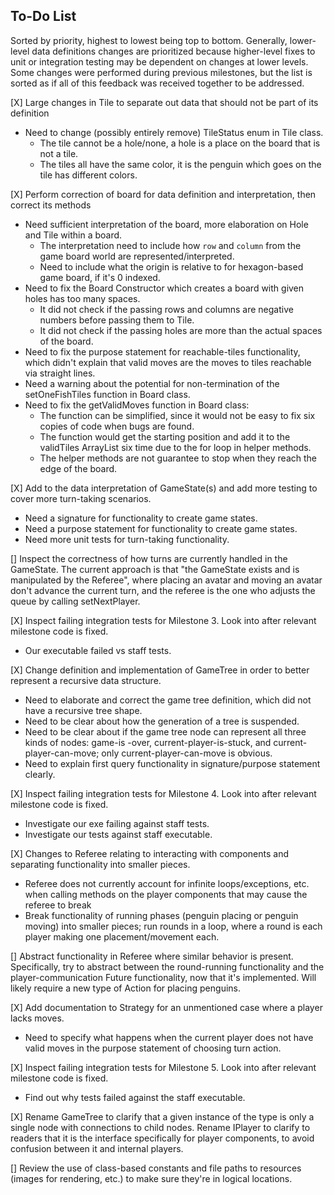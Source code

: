 ## To-Do List
Sorted by priority, highest to lowest being top to bottom. Generally, lower-level data
 definitions changes are prioritized because higher-level fixes to unit or integration testing
  may be dependent on changes at lower levels. Some changes were performed during previous
   milestones, but the list is sorted as if all of this feedback was received together to be
    addressed.

[X] Large changes in Tile to separate out data that should not be part of its definition
- Need to change (possibly entirely remove) TileStatus enum in Tile class.
    - The tile cannot be a hole/none, a hole is a place on the board that is not a tile.
    - The tiles all have the same color, it is the penguin which goes on the tile has different colors.

[X] Perform correction of board for data definition and interpretation, then correct its methods
- Need sufficient interpretation of the board, more elaboration on Hole and Tile within a board.
    - The interpretation need to include how `row` and `column` from the game board world are
 represented/interpreted.
    - Need to include what the origin is relative to for hexagon-based game board, if it's 0
    indexed. 
- Need to fix the Board Constructor which creates a board with given holes has too many spaces. 
    - It did not check if the passing rows and columns are negative numbers before passing
     them to Tile.
    - It did not check if the passing holes are more than the actual spaces of the board.
- Need to fix the purpose statement for reachable-tiles functionality, which didn't explain that
 valid moves are the moves to tiles reachable via straight lines.
- Need a warning about the potential for non-termination of the setOneFishTiles function in Board class.
- Need to fix the getValidMoves function in Board class:
    - The function can be simplified, since it would not be easy to fix six copies of code when
     bugs are found.
    - The function would get the starting position and add it to the validTiles ArrayList six time due to the for loop in helper methods.
    - The helper methods are not guarantee to stop when they reach the edge of the board.

[X] Add to the data interpretation of GameState(s) and add more testing to cover more turn-taking
 scenarios.
- Need a signature for functionality to create game states.
- Need a purpose statement for functionality to create game states.
- Need more unit tests for turn-taking functionality.

[] Inspect the correctness of how turns are currently handled in the GameState. The current
 approach is that "the GameState exists and is manipulated by the Referee", where placing an
  avatar and moving an avatar don't advance the current turn, and the referee is the one who
adjusts the queue by calling setNextPlayer.  

[X] Inspect failing integration tests for Milestone 3. Look into after relevant milestone code is
fixed. 
- Our executable failed vs staff tests.

[X] Change definition and implementation of GameTree in order to better represent a recursive
 data structure.
- Need to elaborate and correct the game tree definition, which did not have a recursive tree shape.
- Need to be clear about how the generation of a tree is suspended.
- Need to be clear about if the game tree node can represent all three kinds of nodes: game-is
-over, current-player-is-stuck, and current-player-can-move;  only current-player-can-move is
 obvious.
- Need to explain first query functionality in signature/purpose statement clearly.

[X] Inspect failing integration tests for Milestone 4. Look into after relevant milestone code is
fixed. 
- Investigate our exe failing against staff tests.
- Investigate our tests against staff executable.

[X] Changes to Referee relating to interacting with components and separating functionality into
 smaller pieces.
- Referee does not currently account for infinite loops/exceptions, etc. when calling methods on
 the player components that may cause the referee to break
- Break functionality of running phases (penguin placing or penguin moving) into smaller pieces; 
run rounds in a loop, where a round is each player making one placement/movement each.

[] Abstract functionality in Referee where similar behavior is present. Specifically, try to
 abstract between the round-running functionality and the player-communication Future
  functionality, now that it's implemented. Will likely require a new type of Action for placing
   penguins.

[X] Add documentation to Strategy for an unmentioned case where a player lacks moves.
- Need to specify what happens when the current player does not have valid moves in the purpose
 statement of choosing turn action.
 
[X] Inspect failing integration tests for Milestone 5. Look into after relevant milestone code is
 fixed. 
- Find out why tests failed against the staff executable.

[X] Rename GameTree to clarify that a given instance of the type is only a single node with
 connections to child nodes. Rename IPlayer to clarify to readers that it is the interface
  specifically for player components, to avoid confusion between it and internal players.
  
[] Review the use of class-based constants and file paths to resources (images for rendering, etc.)
to make sure they're in logical locations.